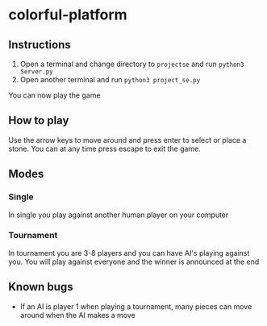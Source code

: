 # colorful-platform

## Instructions

1. Open a terminal and change directory to `projectse` and run `python3 Server.py`
2. Open another terminal and run `python3 project_se.py`

You can now play the game

## How to play

Use the arrow keys to move around and press enter to select or place a stone. You can at any time press escape to exit the game.

## Modes

### Single

In single you play against another human player on your computer

### Tournament

In tournament you are 3-8 players and you can have AI's playing against you. You will play against everyone and the winner is announced at the end

## Known bugs

- If an AI is player 1 when playing a tournament, many pieces can move around when the AI makes a move
